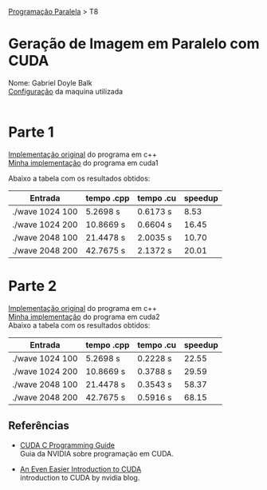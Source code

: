 [Programação Paralela](https://github.com/AndreaInfUFSM/elc139-2019a) > T8

# Geração de Imagem em Paralelo com CUDA

Nome: Gabriel Doyle Balk
</br>
[Configuração](config.txt) da maquina utilizada </br>
</br>

# Parte 1

[Implementação original](wave.cpp) do programa em c++
</br>
[Minha implementação](wavecuda1.cu) do programa em cuda1
</br>

Abaixo a tabela com os resultados obtidos:

| Entrada         | tempo .cpp | tempo .cu | speedup |
| --------------- | ---------- | --------- | ------- |
| ./wave 1024 100 | 5.2698 s   | 0.6173 s  | 8.53    |
| ./wave 1024 200 | 10.8669 s  | 0.6604 s  | 16.45   |
| ./wave 2048 100 | 21.4478 s  | 2.0035 s  | 10.70   |
| ./wave 2048 200 | 42.7675 s  | 2.1372 s  | 20.01   |

# Parte 2

[Implementação original](wave.cpp) do programa em c++
</br>
[Minha implementação](wavecuda2.cu) do programa em cuda2
</br>
Abaixo a tabela com os resultados obtidos:

| Entrada         | tempo .cpp | tempo .cu | speedup |
| --------------- | ---------- | --------- | ------- |
| ./wave 1024 100 | 5.2698 s   | 0.2228 s  | 22.55   |
| ./wave 1024 200 | 10.8669 s  | 0.3788 s  | 29.59   |
| ./wave 2048 100 | 21.4478 s  | 0.3543 s  | 58.37   |
| ./wave 2048 200 | 42.7675 s  | 0.5916 s  | 68.15   |

## Referências

- [CUDA C Programming Guide](https://docs.nvidia.com/cuda/cuda-c-programming-guide/)  
  Guia da NVIDIA sobre programação em CUDA.

- [An Even Easier Introduction to CUDA](https://devblogs.nvidia.com/even-easier-introduction-cuda/)  
  introduction to CUDA by nvidia blog.
